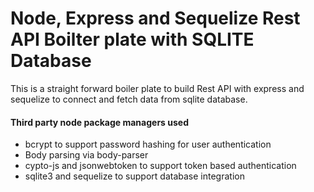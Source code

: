 # Node, Express and Sequelize Rest API Boilter plate with SQLITE Database

This is a straight forward boiler plate to build Rest API with express and sequelize to connect and fetch data from sqlite database.

#### Third party node package managers used

* bcrypt to support password hashing for user authentication
* Body parsing via body-parser
* cypto-js and jsonwebtoken to support token based authentication
* sqlite3 and sequelize to support database integration

